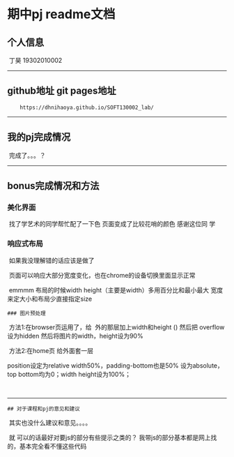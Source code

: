 # 期中pj readme文档

## 个人信息

​	丁昊 19302010002

---

## github地址 git pages地址


		https://dhnihaoya.github.io/SOFT130002_lab/
---



## 我的pj完成情况

​		完成了。。。？

---



## bonus完成情况和方法

### 美化界面

​			找了学艺术的同学帮忙配了一下色 页面变成了比较花哨的颜色 感谢这位同			学

### 响应式布局

​			如果我没理解错的话应该是做了

​			页面可以响应大部分宽度变化，也在chrome的设备切换里面显示正常

​			emmmm 布局的时候width height（主要是width）多用百分比和最小最大	宽度来定大小和布局少直接指定size

	### 图片预处理

​			方法1:在browser页运用了，给 <img> 外的那层<td>加上width和height () 然后把	overflow设为hidden 然后将图片的width，height设为90% 

​			方法2:在home页 给<img>外面套一层<div> position设定为relative width50%，padding-bottom也是50% <img>设为absolute，top bottom均为0；width height设为100%；

​					

---



  	## 对于课程和pj的意见和建议

​	其实也没什么建议和意见。。。。

​	就 可以的话最好对要js的部分有些提示之类的？ 我带js的部分基本都是网上找的，基本完全看不懂这些代码

​	





​	



​		

### 



